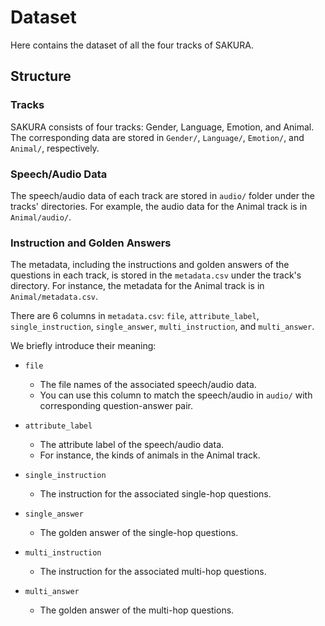 # Dataset

Here contains the dataset of all the four tracks of SAKURA.

## Structure
### Tracks
SAKURA consists of four tracks: Gender, Language, Emotion, and Animal. The corresponding data are stored in ``Gender/``, ``Language/``, ``Emotion/``, and ``Animal/``, respectively.

### Speech/Audio Data
The speech/audio data of each track are stored in ``audio/`` folder under the tracks' directories. For example, the audio data for the Animal track is in ``Animal/audio/``.

### Instruction and Golden Answers
The metadata, including the instructions and golden answers of the questions in each track, is stored in the ``metadata.csv`` under the track's directory. For instance, the metadata for the Animal track is in ``Animal/metadata.csv``.

There are 6 columns in ``metadata.csv``: ``file``, ``attribute_label``, ``single_instruction``, ``single_answer``, ``multi_instruction``, and ``multi_answer``. 

We briefly introduce their meaning:

- ``file``
    - The file names of the associated speech/audio data. 
    - You can use this column to match the speech/audio in ``audio/`` with corresponding question-answer pair.

- ``attribute_label``
    - The attribute label of the speech/audio data.
    - For instance, the kinds of animals in the Animal track.

- ``single_instruction``
    - The instruction for the associated single-hop questions.

- ``single_answer``
    - The golden answer of the single-hop questions.

- ``multi_instruction``
    - The instruction for the associated multi-hop questions.

- ``multi_answer``
    - The golden answer of the multi-hop questions.